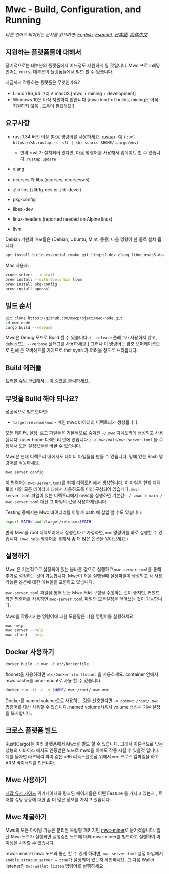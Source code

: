 # Mwc - Build, Configuration, and Running

*다른 언어로 되어있는 문서를 읽으려면: [English](../build.md), [Español](build_ES.md), [日本語](build_JP.md), [简体中文](build_ZH-CN.md).*

## 지원하는 플랫폼들에 대해서

장기적으로는 대부분의 플랫폼에서 어느정도 지원하게 될 것입니다.
Mwc 프로그래밍 언어는 `rust`로 대부분의 플랫폼들에서 빌드 할 수 있습니다.

지금까지 작동하는 플랫폼은 무엇인가요?

* Linux x86_64 그리고 macOS [mwc + mining + development]
* Windows 10은 아직 지원하지 않습니다 [mwc kind-of builds, mining은 아직 지원하지 않음 . 도움이 필요해요!]

## 요구사항

* rust 1.34 버전 이상  (다음 명령어를 사용하세요. [rustup]((https://www.rustup.rs/))- 예.) `curl https://sh.rustup.rs -sSf | sh; source $HOME/.cargo/env`)

  * 만약 rust 가 설치되어 있다면, 다음 명령어를 사용해서 업데이트 할 수 있습니다.
    `rustup update`
* clang
* ncurses 과 libs (ncurses, ncursesw5)
* zlib libs (zlib1g-dev or zlib-devel)
* pkg-config
* libssl-dev
* linux-headers (reported needed on Alpine linux)
* llvm

Debian 기반의 배포들은 (Debian, Ubuntu, Mint, 등등) 다음 명령어 한 줄로 설치 됩니다.

```sh
apt install build-essential cmake git libgit2-dev clang libncurses5-dev libncursesw5-dev zlib1g-dev pkg-config libssl-dev llvm
```

Mac 사용자:

```sh
xcode-select --install
brew install --with-toolchain llvm
brew install pkg-config
brew install openssl
```

## 빌드 순서

```sh
git clone https://github.com/mwcproject/mwc-node.git
cd mwc-node
cargo build --release
```

Mwc은 Debug 모드로 Build 할 수 있습니다. (`--release` 플래그가 사용하지 않고, `--debug` 또는 `--verbose` 플래그를 사용하세요.) 그러나 이 명령어는 암호 오퍼레이션으로 인해 큰 오버헤드를 가지므로 fast sync 가 어려울 정도로 느려집니다.

## Build 에러들

[트러블 슈팅 관련해서는 이 링크를 클릭하세요.](https://github.com/mimblewimble/docs/wiki/Troubleshooting)

## 무엇을 Build 해야 되나요?

성공적으로 빌드한다면:

* `target/release/mwc` - 메인 mwc 바이너리 디렉토리가 생성됩니다.

모든 데이터, 설정, 로그 파일들은 기본적으로 숨겨진 `~/.mwc` 디렉토리에 생성되고 사용됩니다. (user home 디렉토리 안에 있습니다.)
`~/.mwc/main/mwc-server.toml` 을 수정해서 모든 설정값들을 바꿀 수 있습니다.

Mwc은 현재 디렉토리 내에서도 데이터 파일들을 만들 수 있습니다. 밑에 있는 Bash 명령어를 작동하세요.

```sh
mwc server config
```

이 명령어는 `mwc-server.toml`를 현재 디렉토리에서 생성합니다.
이 파일은 현재 디렉토리 내의 모든 데이터에 대해서 사용하도록 미리 구성되어 있습니다.
`mwc-server.toml` 파일이 있는 디렉토리에서 mwc을 실행하면 기본값`~ / .mwc / main / mwc-server.toml` 대신 그 파일의 값을 사용하게됩니다.

Testing 중에서는 Mwc 바이너리를 이렇게 path 에 삽입 할 수도 있습니다.

```sh
export PATH=`pwd`/target/release:$PATH
```

만약 Mwc을 root 디렉토리에서 실행한다고 가정하면, `mwc` 명령어를 바로 실행할 수 있습니다. (`mwc help` 명령어를 통해서 좀 더 많은 옵션을 알아보세요.)

## 설정하기

Mwc 은 기본적으로 설정되어 있는 올바른 값으로 실행하고 `mwc-server.toml`를 통해 추가로 설정하는 것이 가능합니다.
Mwc이 처음 실행될때 설정파일이 생성되고 각 사용가능한 옵션에 대한 매뉴얼을 포함하고 있습니다.

`mwc-server.toml` 파일을 통해 모든 Mwc 서버 구성을 수행하는 것이 좋지만,
커맨드 라인 명령어를 사용하면 `mwc-server.toml` 파일의 모든설정을 덮어쓰는 것이 가능합니다.

Mwc을 작동시키는 명령어에 대한 도움말은 다음 명령어를 실행하세요.

```sh
mwc help
mwc server --help
mwc client --help
```

## Docker 사용하기

```sh
docker build -t mwc -f etc/Dockerfile .
```

floonet을 사용하려면 `etc/Dockerfile.floonet` 을 사용하세요.
container 안에서 mwc cache를 bind-mount로 사용 할 수 있습니다.

```sh
docker run -it -d -v $HOME/.mwc:/root/.mwc mwc
```

Docker를 named volume으로 사용하는 것을 선호한다면 `-v dotmwc:/root/.mwc` 명령어를 대신 사용할 수 있습니다.
named volume샤용시 volume 생성시 기본 설정을 복사합니다.

## 크로스 플랫폼 빌드

Rust(Cargo)는 여러 플랫폼에서 Mwc을 빌드 할 수 있습니다. 그래서 이론적으로 낮은 성능의 디바이스 에서도 인증받은 노드로 mwc을 아마도 작동 시킬 수 있을것 입니다.
예를 들자면 라즈베리 파이 같은 x96 리눅스플랫폼 위에서 `mwc` 크로스 컴파일을 하고 ARM 바이너릐를 만듭니다.

## Mwc 사용하기

[지갑 유저 가이드](https://github.com/mimblewimble/docs/wiki/Wallet-User-Guide) 위키페이지와 링크된 페이지들은 어떤 Feature 를 가지고 있는지 , 트러블 슈팅 등등에 대한 좀 더 많은 정보를 가지고 있습니다.

## Mwc 채굴하기

Mwc의 모든 마이닝 기능은 분리된 독랍형 패키지인 [mwc-miner](https://github.com/mwcproject/mwc-node-miner)로 옮겨졌습니다.
일단 Mwc 노드가 실행되면 실행중인 노드에 대해 mwc-miner를 빌드하고 실행하여 마이닝을 시작할 수 있습니다.

mwc-miner가 mwc 노드와 통신 할 수 있게 하려면, `mwc-server.toml` 설정 파일에서`enable_stratum_server = true`가 설정되어 있는지 확인하세요. 그 다음 Wallet listener인 `mwc-wallet listen` 명령어를 실행하세요 .
